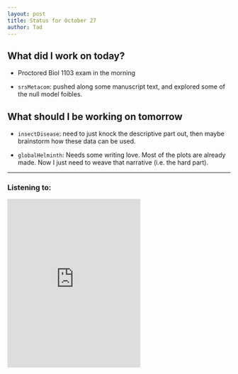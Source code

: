```yaml
---
layout: post
title: Status for October 27
author: Tad
---
```



## What did I work on today?

* Proctored Biol 1103 exam in the morning

* `srsMetacom`: pushed along some manuscript text, and explored some of the null model foibles.



## What should I be working on tomorrow

* `insectDisease`: need to just knock the descriptive part out, then maybe brainstorm how these data can be used. 


* `globalHelminth`: Needs some writing love. Most of the plots are already made. Now I just need to weave that narrative (i.e. the hard part). 









---

### Listening to:

<iframe src="https://embed.spotify.com/?uri=spotify:track:6mJqXhctXsfNw79Ly5Ek0G" width="300" height="380" frameborder="0" allowtransparency="true"></iframe>


<i class="fa fa-code" style="color:pink"> </i>

